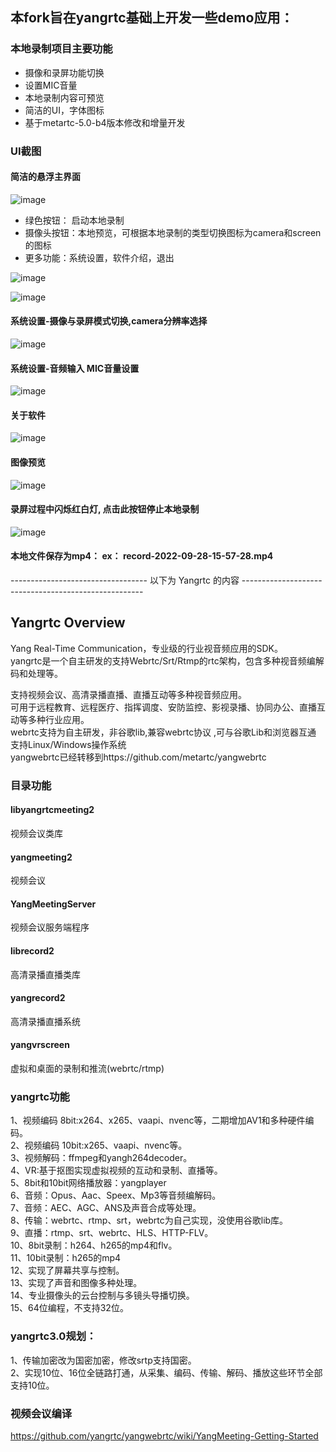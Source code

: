 
## 本fork旨在yangrtc基础上开发一些demo应用：
### 本地录制项目主要功能
+ 摄像和录屏功能切换
+ 设置MIC音量
+ 本地录制内容可预览
+ 简洁的UI，字体图标
+ 基于metartc-5.0-b4版本修改和增量开发

### UI截图
#### 简洁的悬浮主界面
![image](https://user-images.githubusercontent.com/42959931/192723260-74e88a8d-8af9-4ee7-979e-ae388ce2947f.png)
+ 绿色按钮： 启动本地录制
+ 摄像头按钮：本地预览，可根据本地录制的类型切换图标为camera和screen的图标
+ 更多功能：系统设置，软件介绍，退出

![image](https://user-images.githubusercontent.com/42959931/192721633-dd6377c6-8fdb-4764-85a6-587a13cfc417.png)

![image](https://user-images.githubusercontent.com/42959931/192721728-64c2915f-6ee4-4ba9-942a-4b913c37df14.png)

#### 系统设置-摄像与录屏模式切换,camera分辨率选择
![image](https://user-images.githubusercontent.com/42959931/192721915-2b6539b8-eec6-4165-ab37-a715a833b767.png)

#### 系统设置-音频输入 MIC音量设置
![image](https://user-images.githubusercontent.com/42959931/192722129-27ad0b4b-3cc2-4f4a-82bb-6b8d4ef4b5aa.png)

#### 关于软件
![image](https://user-images.githubusercontent.com/42959931/192722229-c8c1fd35-5afa-4e96-9a09-7b3c68a004a0.png)

#### 图像预览
![image](https://user-images.githubusercontent.com/42959931/192722369-68d4692f-c7a3-42e0-b5f5-eb0b878eb6ed.png)

#### 录屏过程中闪烁红白灯, 点击此按钮停止本地录制
![image](https://user-images.githubusercontent.com/42959931/192722825-807e662c-48ef-48ae-b056-54909a457a7f.png)

#### 本地文件保存为mp4： ex： record-2022-09-28-15-57-28.mp4

---------------------------------- 以下为 Yangrtc 的内容 -----------------------------------------------------

## Yangrtc Overview
 
Yang Real-Time Communication，专业级的行业视音频应用的SDK。   
yangrtc是一个自主研发的支持Webrtc/Srt/Rtmp的rtc架构，包含多种视音频编解码和处理等。  

支持视频会议、高清录播直播、直播互动等多种视音频应用。  
 可用于远程教育、远程医疗、指挥调度、安防监控、影视录播、协同办公、直播互动等多种行业应用。  
webrtc支持为自主研发，非谷歌lib,兼容webrtc协议 ,可与谷歌Lib和浏览器互通  
支持Linux/Windows操作系统  
yangwebrtc已经转移到https://github.com/metartc/yangwebrtc  



### 目录功能  
#### libyangrtcmeeting2
视频会议类库  
#### yangmeeting2 
视频会议  
#### YangMeetingServer 
视频会议服务端程序  
#### librecord2
高清录播直播类库  
#### yangrecord2
高清录播直播系统   
#### yangvrscreen 
虚拟和桌面的录制和推流(webrtc/rtmp)  


### yangrtc功能

 1、视频编码 8bit:x264、x265、vaapi、nvenc等，二期增加AV1和多种硬件编码。  
 2、视频编码 10bit:x265、vaapi、nvenc等。  
 3、视频解码：ffmpeg和yangh264decoder。  
 4、VR:基于抠图实现虚拟视频的互动和录制、直播等。  
 5、8bit和10bit网络播放器：yangplayer  
 6、音频：Opus、Aac、Speex、Mp3等音频编解码。  
 7、音频：AEC、AGC、ANS及声音合成等处理。  
 8、传输：webrtc、rtmp、srt，webrtc为自己实现，没使用谷歌lib库。  
 9、直播：rtmp、srt、webrtc、HLS、HTTP-FLV。  
 10、8bit录制：h264、h265的mp4和flv。  
 11、10bit录制：h265的mp4  
 12、实现了屏幕共享与控制。  
 13、实现了声音和图像多种处理。  
 14、专业摄像头的云台控制与多镜头导播切换。  
 15、64位编程，不支持32位。   
  
  
### yangrtc3.0规划：  
1、传输加密改为国密加密，修改srtp支持国密。    
2、实现10位、16位全链路打通，从采集、编码、传输、解码、播放这些环节全部支持10位。  

### 视频会议编译

https://github.com/yangrtc/yangwebrtc/wiki/YangMeeting-Getting-Started
